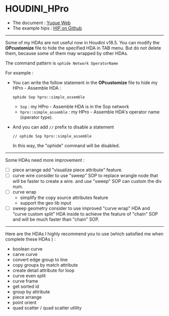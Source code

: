 # HOUDINI_HPro

- The document :  [<u>Yuque Web</u>](https://www.yuque.com/zengchen2020/hpro_help)
- The example hips :  [<u>HIP on Github</u>](https://github.com/zengchen2015/HOUDINI_HPro_HIP)

---

Some of my HDAs are not useful now in Houdini v18.5. You can modify the **OPcustomize** file to hide the specified HDA in TAB menu. But do not delete them, because some of them may wrapped by other HDAs.

The command pattern is `ophide Network OperatorName`

For example : 

- You can write the follow statement in the **OPcustomize** file to hide my HPro - Assemble HDA : 

    ```
    ophide Sop hpro::simple_assemble
    ```

    - `Sop` : my HPro - Assemble HDA is in the Sop network
    - `hpro::simple_assemble` : my HPro - Assemble HDA's operator name (operator type).

- And you can add `//` prefix to disable a statement 

    ```
    // ophide Sop hpro::simple_assemble
    ```

    In this way, the "ophide" command will be disabled.

---

Some HDAs need more improvement : 

- [ ] piece arrange
    add "visualize piece attribute" feature.
- [ ] curve wire
    consider to use "sweep" SOP to replace wrangle node that will be faster to create a wire.
    and use "sweep" SOP can custom the div num.
- [ ] curve wrap
    - simplify the copy source attributes feature
    - support the geo lib input
- [ ] sweep geometry
    consider to use improved "curve wrap" HDA and "curve custom split" HDA inside to achieve the feature of "chain" SOP and will be much faster than "chain" SOP.

---

Here are the HDAs I highly recommend you to use (which satisfied me when complete these HDAs ) :

- boolean curve
- carve curve
- convert edge group to line
- copy groups by match attribute
- create detail attribute for loop
- curve even split
- curve frame
- get sorted id
- group by attribute
- piece arrange
- point orient
- quad scatter / quad scatter utility



